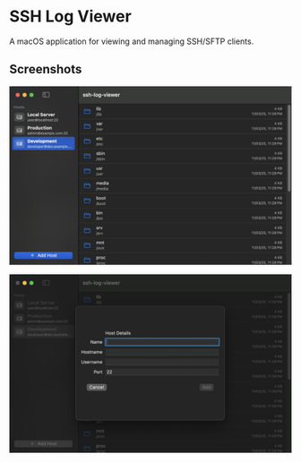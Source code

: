# SSH Log Viewer

A macOS application for viewing and managing SSH/SFTP clients.

## Screenshots

![Screenshot 1](images/1.png)

![Screenshot 2](images/2.png)

